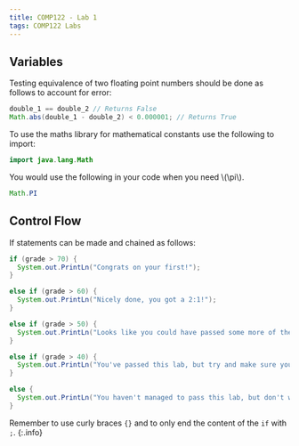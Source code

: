 ```yaml
---
title: COMP122 - Lab 1
tags: COMP122 Labs
---
```

## Variables
Testing equivalence of two floating point numbers should be done as follows to account for error:

```java
double_1 == double_2 // Returns False
Math.abs(double_1 - double_2) < 0.000001; // Returns True
```

To use the maths library for mathematical constants use the following to import:

```java
import java.lang.Math
```

You would use the following in your code when you need &#92;(\pi&#92;).

```java
Math.PI
```

## Control Flow
If statements can be made and chained as follows:

```java
if (grade > 70) {
  System.out.PrintLn("Congrats on your first!");
}

else if (grade > 60) {
  System.out.PrintLn("Nicely done, you got a 2:1!");
}

else if (grade > 50) {
  System.out.PrintLn("Looks like you could have passed some more of the unit tests, but your code still passes most. ");
}

else if (grade > 40) {
  System.out.PrintLn("You've passed this lab, but try and make sure you follow the specification closely and make a good attempt at each problem. Semi-functional code is always better than no code at all.");
}

else {
  System.out.PrintLn("You haven't managed to pass this lab, but don't worry as there is still plenty of time to go back and improve. Watch the lecture videos, try to follow what's needed in the labs, and ask the TA's for help in a lab session if there's any concepts you don't get, that's what they're there for!");
}
```

Remember to use curly braces `{}` and to only end the content of the `if` with `;`.
{:.info}

